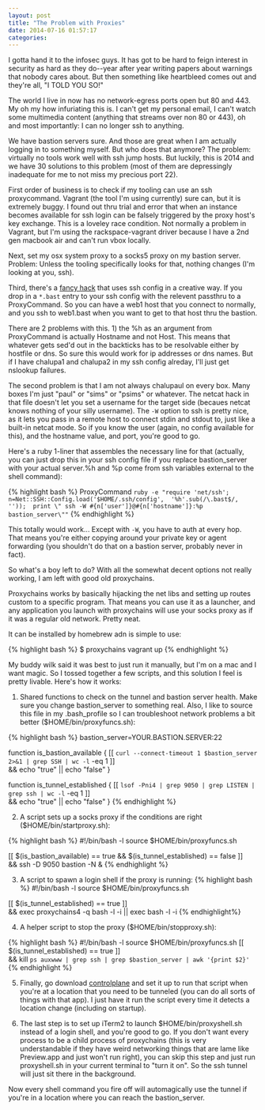 ```yaml
---
layout: post
title: "The Problem with Proxies"
date: 2014-07-16 01:57:17
categories: 
---
```


I gotta hand it to the infosec guys. It has got to be hard to feign interest in security as hard as they do--year after year writing papers about warnings that nobody cares about. But then something like heartbleed comes out and they're all, "I TOLD YOU SO!"

The world I live in now has no network-egress ports open but 80 and 443. My oh my how infuriating this is. I can't get my personal email, I can't watch some multimedia content (anything that streams over non 80 or 443), oh and most importantly: I can no longer ssh to anything.

We have bastion servers sure. And those are great when I am actually logging in to something myself. But who does that anymore? The problem: virtually no tools work well with ssh jump hosts. But luckily, this is 2014 and we have 30 solutions to this problem (most of them are depressingly inadequate for me to not miss my precious port 22).

First order of business is to check if my tooling can use an ssh proxycommand. Vagrant (the tool I'm using currently) sure can, but it is extremely buggy. I found out thru trial and error that when an instance becomes available for ssh login can be falsely triggered by the proxy host's key exchange. This is a loveley race condition. Not normally a problem in Vagrant, but I'm using the rackspace-vagrant driver because I have a 2nd gen macbook air and can't run vbox locally.

Next, set my osx system proxy to a socks5 proxy on my bastion server. Problem: Unless the tooling specifically looks for that, nothing changes (I'm looking at you, ssh).

Third, there's a [fancy hack][ssh_config_sed] that uses ssh config in a creative way. If you drop in a ```*.bast``` entry to your ssh config with the relevent passthru to a ProxyCommand. So you can have a web1 host that you connect to normally, and you ssh to web1.bast when you want to get to that host thru the bastion. 

There are 2 problems with this. 1) the %h as an argument from ProxyCommand is actually Hostname and not Host. This means that whatever gets sed'd out in the backticks has to be resolvable either by hostfile or dns. So sure this would work for ip addresses or dns names. But if I have chalupa1 and chalupa2 in my ssh config alreday, I'll just get nslookup failures. 

The second problem is that I am not always chalupaul on every box. Many boxes I'm just "paul" or "sims" or "psims" or whatever. The netcat hack in that file doesn't let you set a username for the target side (becaues netcat knows nothing of your silly username). The ```-W``` option to ssh is pretty nice, as it lets you pass in a remote host to connect stdin and stdout to, just like a built-in netcat mode. So if you know the user (again, no config available for this), and the hostname value, and port, you're good to go.

Here's a ruby 1-liner that assembles the necessary line for that (actually, you can just drop this in your ssh config file if you replace bastion\_server with your actual server.%h and %p come from ssh variables external to the shell command):

{% highlight bash %}
ProxyCommand `ruby -e "require 'net/ssh'; 
n=Net::SSH::Config.load('$HOME/.ssh/config', 
'%h'.sub(/\.bast$/, '')); 
print \" ssh -W #{n['user']}@#{n['hostname']}:%p bastion_server\""`
{% endhighlight %}

This totally would work... Except with ```-W```, you have to auth at every hop. That means you're either copying around your private key or agent forwarding (you shouldn't do that on a bastion server, probably never in fact).

So what's a boy left to do? With all the somewhat decent options not really working, I am left with good old proxychains. 

Proxychains works by basically hijacking the net libs and setting up routes custom to a specific program. That means you can use it as a launcher, and any application you launch with proxychains will use your socks proxy as if it was a regular old network. Pretty neat.

It can be installed by homebrew adn is simple to use:

{% highlight bash %}
$ proxychains vagrant up
{% endhighlight %}

My buddy wilk said it was best to just run it manually, but I'm on a mac and I want magic. So I tossed together a few scripts, and this solution I feel is pretty livable. Here's how it works:

1) Shared functions to check on the tunnel and bastion server health. Make sure you change bastion\_server to something real. Also, I like to source this file in my .bash_profile so I can troubleshoot network problems a bit better ($HOME/bin/proxyfuncs.sh):

{% highlight bash %}
bastion_server=YOUR.BASTION.SERVER:22

function is_bastion_available {
	[[ `curl --connect-timeout 1 $bastion_server 2>&1 | grep SSH | wc -l` -eq 1 ]] \
	&& echo "true" || echo "false"
}

function is_tunnel_established {
	[[ `lsof -Pni4 | grep 9050 | grep LISTEN | grep ssh | wc -l` -eq 1 ]] \
	&& echo "true" || echo "false"
}
{% endhighlight %}

2) A script sets up a socks proxy if the conditions are right ($HOME/bin/startproxy.sh):

 {% highlight bash %}
 #!/bin/bash -l
 source $HOME/bin/proxyfuncs.sh

 [[ $(is_bastion_available) == true && $(is_tunnel_established) == false ]] \
 && ssh -D 9050 bastion -N &
 {% endhighlight %}
 
3) A script to spawn a login shell if the proxy is running:
 {% highlight bash %}
 #!/bin/bash -l
 source $HOME/bin/proxyfuncs.sh

[[ $(is_tunnel_established) == true ]] \
&& exec proxychains4 -q bash -l -i || exec bash -l -i
{% endhighlight%}

4) A helper script to stop the proxy ($HOME/bin/stopproxy.sh):

 {% highlight bash %}
 #!/bin/bash -l
 source $HOME/bin/proxyfuncs.sh
 [[ $(is_tunnel_established) == true ]] \
 && kill `ps auxwww | grep ssh | grep $bastion_server | awk '{print $2}'`
 {% endhighlight %}

5) Finally, go download [controlplane][cp_link] and set it up to run that script when you're at a location that you need to be tunneled (you can do all sorts of things with that app). I just have it run the script every time it detects a location change (including on startup).

6) The last step is to set up iTerm2 to launch $HOME/bin/proxyshell.sh instead of a login shell, and you're good to go. If you don't want every process to be a child process of proxychains (this is very understandable if they have weird networking things that are lame like Preview.app and just won't run right), you can skip this step and just run proxyshell.sh in your current terminal to "turn it on". So the ssh tunnel will just sit there in the background.

Now every shell command you fire off will automagically use the tunnel if you're in a location where you can reach the bastion\_server. 



[cp_link]: http://www.controlplaneapp.com/
[ssh_config_sed]: https://journal.paul.querna.org/articles/2014/06/09/ssh-proxy-using-sed/